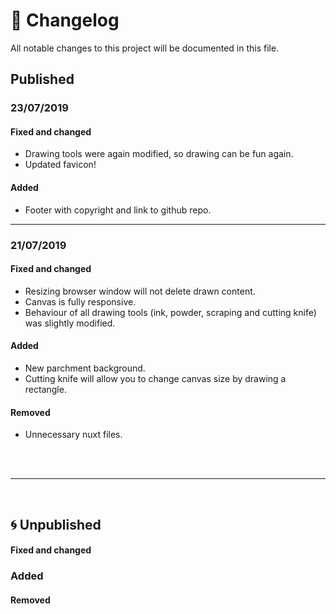 # 📰 Changelog

All notable changes to this project will be documented in this file.

## Published
### 23/07/2019
#### Fixed and changed
- Drawing tools were again modified, so drawing can be fun again.
- Updated favicon!
#### Added
- Footer with copyright and link to github repo. 

---

### 21/07/2019
#### Fixed and changed
- Resizing browser window will not delete drawn content.
- Canvas is fully responsive.
- Behaviour of all drawing tools (ink, powder, scraping and cutting knife) was slightly modified.
#### Added
- New parchment background.
- Cutting knife will allow you to change canvas size by drawing a rectangle.
#### Removed
- Unnecessary nuxt files.

<br>

<br>

---

<br>

## 🌀 Unpublished
#### Fixed and changed
### Added
#### Removed
